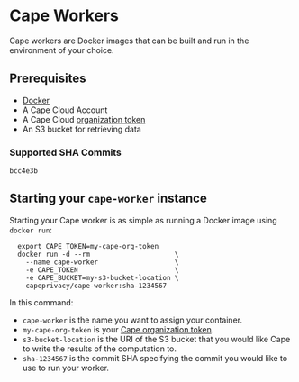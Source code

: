 # Cape Workers

Cape workers are Docker images that can be built and run in the environment of your choice.

## Prerequisites
- [Docker](https://docs.docker.com/)
- A Cape Cloud Account
- A Cape Cloud [organization token](/understand/features/tokens)
- An S3 bucket for retrieving data

### Supported SHA Commits
`bcc4e3b`

## Starting your `cape-worker` instance

Starting your Cape worker is as simple as running a Docker image using `docker run`:
```shell
  export CAPE_TOKEN=my-cape-org-token
  docker run -d --rm                     \
    --name cape-worker                   \
    -e CAPE_TOKEN                        \
    -e CAPE_BUCKET=my-s3-bucket-location \
    capeprivacy/cape-worker:sha-1234567
```

In this command:

- `cape-worker` is the name you want to assign your container.
- `my-cape-org-token` is your [Cape organization token](/understand/features/tokens).
- `s3-bucket-location` is the URI of the S3 bucket that you would like Cape to write the results of the computation to.
- `sha-1234567` is the commit SHA specifying the commit you would like to use to run your worker.
